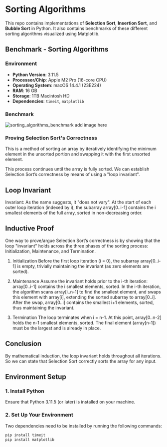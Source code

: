 # Sorting Algorithms

This repo contains implementations of **Selection Sort**, **Insertion Sort**, and **Bubble Sort** in Python. It also contains benchmarks of these different sorting algorithms visualized using Matplotlib.

## Benchmark - Sorting Algorithms

### Environment

- **Python Version**: 3.11.5
- **Processor/Chip**: Apple M2 Pro (16-core CPU)
- **Operating System**: macOS 14.4.1 (23E224)
- **RAM**: 16 GB
- **Storage**: 1TB Macintosh HD
- **Dependencies**: `timeit`, `matplotlib`

### Benchmark

![sorting_algorithms_benchmark]() add image here

### Proving Selection Sort's Correctness

This is a method of sorting an array by iteratively identifying the minimum element in the unsorted portion and swapping it with the first unsorted element.

This process continues until the array is fully sorted. We can establish Selection Sort’s correctness by means of using a "loop invariant".

## Loop Invariant

Invariant: As the name suggests, it "does not vary". At the start of each outer loop iteration (indexed by i), the subarray array[0..i-1] contains the i smallest elements of the full array, sorted in non-decreasing order.

## Inductive Proof

One way to prove/argue Selection Sort’s correctness is by showing that the loop "invariant" holds across the three phases of the sorting process: Initialization, Maintenance, and Termination.

1. Initialization
   Before the first loop iteration (i = 0), the subarray array[0..i-1] is empty, trivially maintaining the invariant (as zero elements are sorted).

2. Maintenance
   Assume the invariant holds prior to the i-th iteration: array[0..i-1] contains the i smallest elements, sorted. In the i-th iteration, the algorithm scans array[i..n-1] to find the smallest element, and swaps this element with array[i], extending the sorted subarray to array[0..i]. After the swap, array[0..i] contains the smallest i+1 elements, sorted, thus maintaining the invariant.

3. Termination
   The loop terminates when i = n-1. At this point, array[0..n-2] holds the n-1 smallest elements, sorted. The final element (array[n-1]) must be the largest and is already in place.

## Conclusion

By mathematical induction, the loop invariant holds throughout all iterations. So we can state that Selection Sort correctly sorts the array for any input.

## **Environment Setup**

### 1. Install Python

Ensure that Python 3.11.5 (or later) is installed on your machine.

### 2. Set Up Your Environment

Two dependencies need to be installed by running the following commands:

```sh
pip install timeit
pip install matplotlib
```
